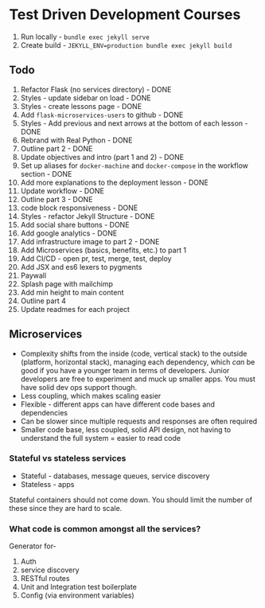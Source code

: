 # Test Driven Development Courses

1. Run locally - `bundle exec jekyll serve`
1. Create build - `JEKYLL_ENV=production bundle exec jekyll build`

## Todo

1. Refactor Flask (no services directory) - DONE
1. Styles - update sidebar on load - DONE
1. Styles - create lessons page - DONE
1. Add `flask-microservices-users` to github - DONE
1. Styles - Add previous and next arrows at the bottom of each lesson - DONE
1. Rebrand with Real Python - DONE
1. Outline part 2 - DONE
1. Update objectives and intro (part 1 and 2) - DONE
1. Set up aliases for `docker-machine` and `docker-compose` in the workflow section - DONE
1. Add more explanations to the deployment lesson - DONE
1. Update workflow - DONE
1. Outline part 3 - DONE
1. code block responsiveness - DONE
1. Styles - refactor Jekyll Structure - DONE
1. Add social share buttons - DONE
1. Add google analytics - DONE
1. Add infrastructure image to part 2 - DONE
1. Add Microservices (basics, benefits, etc.) to part 1
1. Add CI/CD - open pr, test, merge, test, deploy
1. Add JSX and es6 lexers to pygments
1. Paywall
1. Splash page with mailchimp
1. Add min height to main content
1. Outline part 4
1. Update readmes for each project

## Microservices

- Complexity shifts from the inside (code, vertical stack) to the outside (platform, horizontal stack), managing each dependency, which *can* be good if you have a younger team in terms of developers. Junior developers are free to experiment and muck up smaller apps. You must have solid dev ops support though.
- Less coupling, which makes scaling easier
- Flexible - different apps can have different code bases and dependencies
- Can be slower since multiple requests and responses are often required
- Smaller code base, less coupled, solid API design, not having to understand the full system = easier to read code

### Stateful vs stateless services

- Stateful - databases, message queues, service discovery
- Stateless - apps

Stateful containers should not come down. You should limit the number of these since they are hard to scale.

### What code is common amongst all the services?

Generator for-

1. Auth
1. service discovery
1. RESTful routes
1. Unit and Integration test boilerplate
1. Config (via environment variables)
